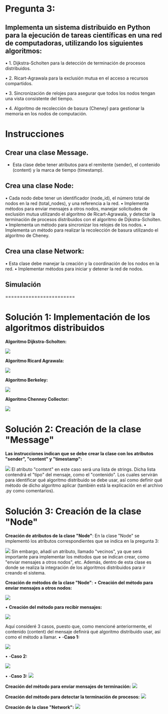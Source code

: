 # Pregunta 3:
## Implementa un sistema distribuido en Python para la ejecución de tareas científicas en una red de computadoras, utilizando los siguientes algoritmos:
• 1. Dijkstra-Scholten para la detección de terminación de procesos distribuidos.

• 2. Ricart-Agrawala para la exclusión mutua en el acceso a recursos compartidos.

• 3. Sincronización de relojes para asegurar que todos los nodos tengan una vista consistente del tiempo.

• 4. Algoritmo de recolección de basura (Cheney) para gestionar la memoria en los nodos de computación.

# Instrucciones
## Crear una clase Message.
* Esta clase debe tener atributos para el remitente (sender), el contenido (content) y la marca de tiempo (timestamp).

## Crea una clase Node:
• Cada nodo debe tener un identificador (node_id), el número total de nodos en la red (total_nodes), y una referencia a la red.
• Implementa métodos para enviar mensajes a otros nodos, manejar solicitudes de exclusión mutua utilizando el algoritmo de Ricart-Agrawala, y detectar la terminación de procesos distribuidos con el algoritmo de Dijkstra-Scholten.
• Implementa un método para sincronizar los relojes de los nodos.
• Implementa un método para realizar la recolección de basura utilizando el algoritmo de Cheney.

## Crea una clase Network:
• Esta clase debe manejar la creación y la coordinación de los nodos en la red.
• Implementar métodos para iniciar y detener la red de nodos.


## Simulación


========================

# Solución 1: Implementación de los algoritmos distribuidos
**Algoritmo Dijkstra-Scholten:**

![](https://github.com/DianaLlamoca/ComputacionParalelaYDistribuida/blob/main/ExamenFinal-C8286/PREGUNTA3/Imagenes/I1.PNG)

**Algoritmo Ricard Agrawala:**

![](https://github.com/DianaLlamoca/ComputacionParalelaYDistribuida/blob/main/ExamenFinal-C8286/PREGUNTA3/Imagenes/I2.PNG)

**Algoritmo Berkeley:**

![](https://github.com/DianaLlamoca/ComputacionParalelaYDistribuida/blob/main/ExamenFinal-C8286/PREGUNTA3/Imagenes/I3.PNG)

**Algoritmo Chenney Collector:**

![](https://github.com/DianaLlamoca/ComputacionParalelaYDistribuida/blob/main/ExamenFinal-C8286/PREGUNTA3/Imagenes/I4.PNG)

# Solución 2: Creación de la clase "Message"
**Las instrucciones indican que se debe crear la clase con los atributos "sender", "content" y "timestamp":**

![](https://github.com/DianaLlamoca/ComputacionParalelaYDistribuida/blob/main/ExamenFinal-C8286/PREGUNTA3/Imagenes/I5.PNG)
El atributo "content" en este caso será una lista de strings. Dicha lista contendrá el "tipo" del mensaje, como el "contenido". Los cuales servirán para identificar qué algoritmo distribuido se debe usar, así como definir qué método de dicho algoritmo aplicar (también está la explicación en el archivo .py como comentarios).

# Solución 3: Creación de la clase "Node"
**Creación de atributos de la clase "Node"**:
En la clase "Node" se implementó los atributos correspondientes que se indica en la pregunta 3:

![](https://github.com/DianaLlamoca/ComputacionParalelaYDistribuida/blob/main/ExamenFinal-C8286/PREGUNTA3/Imagenes/I6.PNG)
Sin embargo, añadí un atributo, llamado "vecinos", ya que será importante para implementar los métodos que se indican crear, como "enviar mensajes a otros nodos", etc.
Además, dentro de esta clase es donde se realiza la integración de los algoritmos distribuidos para ir creando el sistema.

**Creación de métodos de la clase "Node"**:
• **Creación del método para enviar mensajes a otros nodos:**

![](https://github.com/DianaLlamoca/ComputacionParalelaYDistribuida/blob/main/ExamenFinal-C8286/PREGUNTA3/Imagenes/I7.PNG)

• **Creación del método para recibir mensajes:**

![](https://github.com/DianaLlamoca/ComputacionParalelaYDistribuida/blob/main/ExamenFinal-C8286/PREGUNTA3/Imagenes/I8.PNG)

Aquí consideré 3 casos, puesto que, como mencioné anteriormente, el contenido (content) del mensaje definirá qué algoritmo distribuido usar, así como el método a llamar.
• -**Caso 1:**

![](https://github.com/DianaLlamoca/ComputacionParalelaYDistribuida/blob/main/ExamenFinal-C8286/PREGUNTA3/Imagenes/I9.PNG)

• -**Caso 2:**

![](https://github.com/DianaLlamoca/ComputacionParalelaYDistribuida/blob/main/ExamenFinal-C8286/PREGUNTA3/Imagenes/I10.PNG)

• -**Caso 3:**
![](https://github.com/DianaLlamoca/ComputacionParalelaYDistribuida/blob/main/ExamenFinal-C8286/PREGUNTA3/Imagenes/I11.PNG)


**Creación del método para enviar mensajes de terminación:**
![](https://github.com/DianaLlamoca/ComputacionParalelaYDistribuida/blob/main/ExamenFinal-C8286/PREGUNTA3/Imagenes/I12.PNG)


**Creación del método para detectar la terminación de procesos:**
![](https://github.com/DianaLlamoca/ComputacionParalelaYDistribuida/blob/main/ExamenFinal-C8286/PREGUNTA3/Imagenes/I13.PNG)

**Creación de la clase "Network":**
![](https://github.com/DianaLlamoca/ComputacionParalelaYDistribuida/blob/main/ExamenFinal-C8286/PREGUNTA3/Imagenes/I14.PNG)
